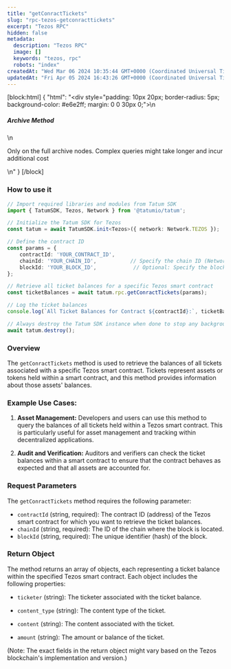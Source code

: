 ```yaml
---
title: "getConractTickets"
slug: "rpc-tezos-getconracttickets"
excerpt: "Tezos RPC"
hidden: false
metadata: 
  description: "Tezos RPC"
  image: []
  keywords: "tezos, rpc"
  robots: "index"
createdAt: "Wed Mar 06 2024 10:35:44 GMT+0000 (Coordinated Universal Time)"
updatedAt: "Fri Apr 05 2024 16:43:26 GMT+0000 (Coordinated Universal Time)"
---
```

[block:html]
{
  "html": "<div style=\"padding: 10px 20px; border-radius: 5px; background-color: #e6e2ff; margin: 0 0 30px 0;\">\n  <h5>Archive Method</h5>\n  <p>Only on the full archive nodes. Complex queries might take longer and incur additional cost</p>\n</div>"
}
[/block]


### How to use it

```typescript
// Import required libraries and modules from Tatum SDK
import { TatumSDK, Tezos, Network } from '@tatumio/tatum';

// Initialize the Tatum SDK for Tezos
const tatum = await TatumSDK.init<Tezos>({ network: Network.TEZOS });

// Define the contract ID
const params = { 
    contractId: 'YOUR_CONTRACT_ID',
    chainId: 'YOUR_CHAIN_ID',           // Specify the chain ID (Network identifier)
    blockId: 'YOUR_BLOCK_ID',            // Optional: Specify the block ID if needed
};

// Retrieve all ticket balances for a specific Tezos smart contract
const ticketBalances = await tatum.rpc.getConractTickets(params);

// Log the ticket balances
console.log(`All Ticket Balances for Contract ${contractId}:`, ticketBalances);

// Always destroy the Tatum SDK instance when done to stop any background processes
await tatum.destroy();
```

### Overview

The `getConractTickets` method is used to retrieve the balances of all tickets associated with a specific Tezos smart contract. Tickets represent assets or tokens held within a smart contract, and this method provides information about those assets' balances.

### Example Use Cases:

1. **Asset Management:** Developers and users can use this method to query the balances of all tickets held within a Tezos smart contract. This is particularly useful for asset management and tracking within decentralized applications.

2. **Audit and Verification:** Auditors and verifiers can check the ticket balances within a smart contract to ensure that the contract behaves as expected and that all assets are accounted for.

### Request Parameters

The `getConractTickets` method requires the following parameter:

- `contractId` (string, required): The contract ID (address) of the Tezos smart contract for which you want to retrieve the ticket balances.
- `chainId` (string, required): The ID of the chain where the block is located.
- `blockId` (string, required): The unique identifier (hash) of the block.

### Return Object

The method returns an array of objects, each representing a ticket balance within the specified Tezos smart contract. Each object includes the following properties:

- `ticketer` (string): The ticketer associated with the ticket balance.

- `content_type` (string): The content type of the ticket.

- `content` (string): The content associated with the ticket.

- `amount` (string): The amount or balance of the ticket.

(Note: The exact fields in the return object might vary based on the Tezos blockchain's implementation and version.)
